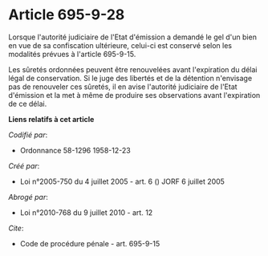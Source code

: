 # Article 695-9-28

Lorsque l'autorité judiciaire de l'Etat d'émission a demandé le gel d'un bien en vue de sa confiscation ultérieure, celui-ci
est conservé selon les modalités prévues à l'article 695-9-15.

Les sûretés ordonnées peuvent être renouvelées avant l'expiration du délai légal de conservation. Si le juge des libertés et
de la détention n'envisage pas de renouveler ces sûretés, il en avise l'autorité judiciaire de l'Etat d'émission et la met à
même de produire ses observations avant l'expiration de ce délai.

**Liens relatifs à cet article**

_Codifié par_:

  - Ordonnance 58-1296 1958-12-23

_Créé par_:

  - Loi n°2005-750 du 4 juillet 2005 - art. 6 () JORF 6 juillet 2005

_Abrogé par_:

  - Loi n°2010-768 du 9 juillet 2010 - art. 12

_Cite_:

  - Code de procédure pénale - art. 695-9-15
